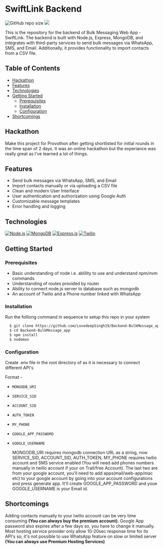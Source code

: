 
# SwiftLink Backend

![GitHub repo size](https://img.shields.io/github/repo-size/LovedeepSingh19/Backend-BulkMessage_app)
  <img src="https://img.shields.io/badge/license-MIT-green">

This is the repository for the backend of Bulk Messaging Web App - SwiftLink. The backend is built with Node.js, Express, MongoDB, and integrates with third-party services to send bulk messages via WhatsApp, SMS, and Email. Additionally, it provides functionality to import contacts from a CSV file.

## Table of Contents

- [Hackathon](#hackathon)
- [Features](#features)
- [Technologies](#technologies)
- [Getting Started](#getting-started)
  - [Prerequisites](#prerequisites)
  - [Installation](#installation)
  - [Configuration](#configuration)
- [Shortcomings](#shortcomings)

## Hackathon
Make this project for Provothon after getting shortlisted for initial rounds in the time span of 2 days. It was an online hackathon but the experiance was really great as I've learned a lot of things.

## Features

  * Send bulk messages via WhatsApp, SMS, and Email
  * Import contacts manually or via uploading a CSV file
  * Clean and modern User Interface
  * User authentication and authorization using Google Auth
  * Customizable message templates
  * Error handling and logging


## Technologies

[![Node.js](https://img.shields.io/badge/Node.js-black?logo=node.js&style=for-the-badge)](https://nodejs.org/)
[![MongoDB](https://img.shields.io/badge/Mongodb-black?logo=mongodb&style=for-the-badge)](https://mongodb.com/)
[![Express.js](https://img.shields.io/badge/Express.js-black?logo=express&style=for-the-badge)](https://expressjs.com/)
[![Twilio](https://img.shields.io/badge/Twilio-black?logo=twilio&style=for-the-badge)](https://www.twilio.com/)


## Getting Started

### Prerequisites

- Basic understanding of node i.e. ablility to use and understand npm/nvm commands
- Understanding of routes provided by router
- Ability to connect node.js server to database such as mongodb
- An account of Twilio and a Phone number linked with WhatsApp


### Installation
Run the folliong command in sequence to setup this repo in your system

```bash
  $ git clone https://github.com/LovedeepSingh19/Backend-BulkMessage_app
  $ cd Backend-BulkMessage_app
  $ npm install
  $ nodemon
```


### Configuration

Create .env file in the root directory of as it is necessary to connect different API's

  Format -

- `MONGODB_URI`
- `SERVICE_SID`
- `ACCOUNT_SID`
- `AUTH_TOKEN`
- `MY_PHONE`
- `GOOGLE_APP_PASSWORD`
- `GOOGLE_USERNAME`

  MONGODB_URI requires mongodb connection URL as a string, now SERVICE_SID, ACCOUNT_SID, AUTH_TOKEN, MY_PHONE requires twilio account and SMS service enabled (You will need add phones numbers manually in twilio account if your on Trail/free Account). The last two are from your google account, you'll need to add apps(mail/web-app/mac etc) to your google account by going into your account configurations and press generate app. It'll create GOOGLE_APP_PASSWORD and youe GOGGLE_USERNAME is your Email id.

## Shortcomings

Adding contacts manually to your twilio account can be very time consuming **(You can always buy the premium account)**. Google App password also expires after a few days so, you have to change it manually. Most hosting service provider only allow 10-20sec response time for its API's so, it's not possible to use WhatsApp feature on slow or limited server **(You can always use Premium Hosting Services)**
